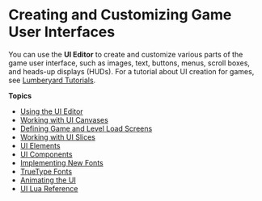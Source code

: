 # Creating and Customizing Game User Interfaces<a name="ui-editor-intro"></a>

You can use the **UI Editor** to create and customize various parts of the game user interface, such as images, text, buttons, menus, scroll boxes, and heads\-up displays \(HUDs\)\. For a tutorial about UI creation for games, see [Lumberyard Tutorials](https://gamedev.amazon.com/forums/tutorials)\.

**Topics**
+ [Using the UI Editor](ui-editor-using.md)
+ [Working with UI Canvases](ui-editor-creating-canvases.md)
+ [Defining Game and Level Load Screens](ui-editor-load-screens.md)
+ [Working with UI Slices](ui-editor-working-slices.md)
+ [UI Elements](ui-editor-elements.md)
+ [UI Components](ui-editor-components.md)
+ [Implementing New Fonts](ui-fonts.md)
+ [TrueType Fonts](graphics-rendering-truetype.md)
+ [Animating the UI](ui-animating.md)
+ [UI Lua Reference](lua-scripting-ces-api-ui.md)
